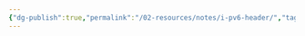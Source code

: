 ```yaml
---
{"dg-publish":true,"permalink":"/02-resources/notes/i-pv6-header/","tags":["netzwerk/ip/ipv6","empty"],"noteIcon":"","updated":"2024-07-22T20:28:06.680+02:00"}
---
```



